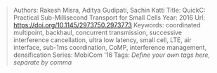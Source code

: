 > Authors: Rakesh Misra, Aditya Gudipati, Sachin Katti
> Title: QuickC: Practical Sub-Millisecond Transport for Small Cells
> Year: 2016
> Url: https://doi.org/10.1145/2973750.2973773
> Keywords: coordinated multipoint, backhaul, concurrent transmission, successive interference cancellation, ultra low latency, small cell, LTE, air interface, sub-1ms coordination, CoMP, interference management, densification
> Series: MobiCom '16
> Tags: *Define your own tags here, separate by comma*
